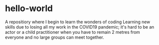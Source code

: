 # hello-world
A repositiory where I begin to learn the wonders of coding
Learning new skills due to losing all my work in the COVID19 pandemic; it's hard to be an actor or a child practitioner when you have to remain 2 metres from everyone and no large groups can meet together.
